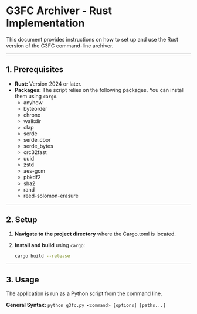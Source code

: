# G3FC Archiver - Rust Implementation

This document provides instructions on how to set up and use the Rust version of the G3FC command-line archiver.

---

## 1. Prerequisites

- **Rust:** Version 2024 or later.
- **Packages:** The script relies on the following packages. You can install them using `cargo`.
  - anyhow
  - byteorder
  - chrono
  - walkdir
  - clap
  - serde
  - serde_cbor
  - serde_bytes
  - crc32fast
  - uuid
  - zstd
  - aes-gcm
  - pbkdf2
  - sha2
  - rand
  - reed-solomon-erasure

---

## 2. Setup

1.  **Navigate to the project directory** where the Cargo.toml is located.
2.  **Install and build** using `cargo`:

    ```bash
    cargo build --release
    ```

---

## 3. Usage

The application is run as a Python script from the command line.

**General Syntax:**
`python g3fc.py <command> [options] [paths...]`
